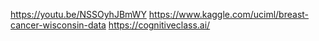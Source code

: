 https://youtu.be/NSSOyhJBmWY
https://www.kaggle.com/uciml/breast-cancer-wisconsin-data
https://cognitiveclass.ai/
